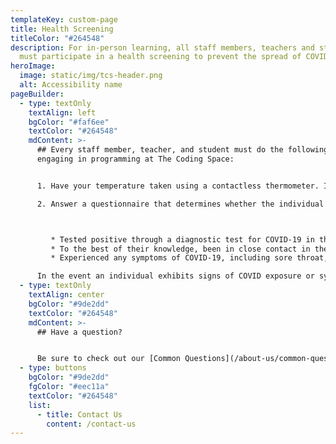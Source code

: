 ```yaml
---
templateKey: custom-page
title: Health Screening
titleColor: "#264548"
description: For in-person learning, all staff members, teachers and students
  must participate in a health screening to prevent the spread of COVID.
heroImage:
  image: static/img/tcs-header.png
  alt: Accessibility name
pageBuilder:
  - type: textOnly
    textAlign: left
    bgColor: "#faf6ee"
    textColor: "#264548"
    mdContent: >-
      ## Every staff member, teacher, and student must do the following before
      engaging in programming at The Coding Space:


      1. Have your temperature taken using a contactless thermometer. If you have a temperature above 100 degrees, you will not be allowed to attend class.

      2. Answer a questionnaire that determines whether the individual has:



         * Tested positive through a diagnostic test for COVID-19 in the past 10 days;
         * To the best of their knowledge, been in close contact in the past 10 days with anyone who has tested positive through a diagnostic test for COVID-19;
         * Experienced any symptoms of COVID-19, including sore throat, cough, fever, chills, shortness of breath, gastrointestinal symptoms, or loss of taste or smell, or come in close contact with anyone exhibiting these symptoms in the past 10 days

      In the event an individual exhibits signs of COVID exposure or symptoms during check-in or during class, that individual is separated from others and The Coding Space staff, in consultation with The Coding Space administration, determine appropriate action, which may include arrangements to send the individual home.
  - type: textOnly
    textAlign: center
    bgColor: "#9de2dd"
    textColor: "#264548"
    mdContent: >-
      ## Have a question?


      Be sure to check out our [Common Questions](/about-us/common-questions). If you still don’t see what you need, reach out to us.
  - type: buttons
    bgColor: "#9de2dd"
    fgColor: "#eec11a"
    textColor: "#264548"
    list:
      - title: Contact Us
        content: /contact-us
---
```

